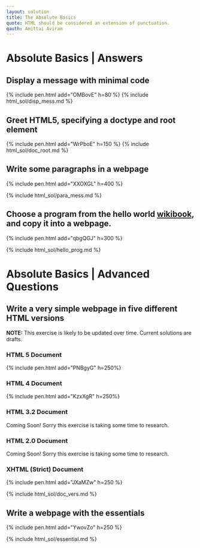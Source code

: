 ```yaml
---
layout: solution
title: The Absolute Basics
quote: HTML should be considered an extension of punctuation.
qauth: Amittai Aviram
---
```


Absolute Basics | Answers
=========================

<h2 id="hello">Display a message with minimal code</h2>

{% include pen.html add="OMBovE" h=80 %}
{% include html_sol/disp_mess.md %}

<h2 id="doctype">Greet HTML5, specifying a doctype and root element</h2>

{% include pen.html add="WrPboE" h=150 %}
{% include html_sol/doc_root.md %}

<h2 id="multline">Write some paragraphs in a webpage</h2>

{% include pen.html add="XXOXGL" h=400 %}

{% include html_sol/para_mess.md %}

<h2 id="messline">Choose a program from the hello world <a href="https://en.wikibooks.org/wiki/Computer_Programming/Hello_world">wikibook</a>, and copy it into a webpage.</h2>

{% include pen.html add="qbgQGJ" h=300 %}

{% include html_sol/hello_prog.md %}

Absolute Basics | Advanced Questions
====================================

<h2 id="versions">Write a very simple webpage in five different HTML versions</h2>

**NOTE:** This exercise is likely to be updated over time. Current solutions are drafts.

<h3 id="version5">HTML 5 Document</h3>
{% include pen.html add="PNBgyG" h=250%}

<h3 id="version4">HTML 4 Document</h3>
{% include pen.html add="KzxXgR" h=250%}

<h3 id="version3">HTML 3.2 Document</h3>

Coming Soon! Sorry this exercise is taking some time to research.

<h3 id="version2">HTML 2.0 Document</h3>

Coming Soon! Sorry this exercise is taking some time to research.

<h3 id="versionx">XHTML (Strict) Document</h3>
{% include pen.html add="JXaMZw" h=250 %}

{% include html_sol/doc_vers.md %}

<h2 id="essential">Write a webpage with the essentials</h2>

{% include pen.html add="YwovZo" h=250 %}

{% include html_sol/essential.md %}

[golangintro]: https://tour.golang.org/welcome/1
[htmlmodes]:https://developer.mozilla.org/en-US/docs/Quirks_Mode_and_Standards_Mode "MDN: Quirky Standardy Discussion"
[xhtmlpurp]:http://diveintohtml5.info/past.html#xhtml "Dive Into HTML: XHTML"
[xhtmllen]:https://www.w3.org/TR/xhtml1/#diffs "W3C XHTML Comparison"
[codepen]: http://codepen.io/about/ "Codepen: This website's current saviour"
[divequirks]: http://diveintohtml5.info/semantics.html#the-doctype "Dive Into HTML: The Doctype"
[doctypesong]: http://learnhtmlwithsong.com/blog/13-doctype/ "Learn HTML with Song!"
[w3forget]: https://www.w3.org/QA/Tips/Doctype "W3C: Don't forget the doctype!"
